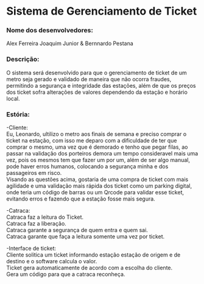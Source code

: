 # Sistema de Gerenciamento de Ticket
### Nome dos desenvolvedores: </br>
Alex Ferreira Joaquim Junior & Bernnardo Pestana </br>
### Descrição: </br>
O sistema será desenvolvido para que o gerenciamento de ticket de um metro seja gerado e validado de maneira que não ocorra fraudes, permitindo a segurança e integridade das estações, além de que os preços dos ticket sofra alterações de valores dependendo da estação e horário local.
### Estória: </br>
-Cliente:</br>
Eu, Leonardo, ultilizo o metro aos finais de semana e preciso comprar o ticket na estação, com isso me deparo com a dificuldade de ter que comprar o mesmo, uma vez que é demorado e tenho que pegar filas, ao passar na validação dos porteiros demora um tempo consideravel mais uma vez, pois os mesmos tem que fazer um por um, além de ser algo manual, pode haver erros humanos, colocando a segurança minha e dos passageiros em risco.<br>
Visando as questões acima, gostaria de uma compra de ticket com mais agilidade e uma validação mais rápida dos ticket como um parking digital, onde teria um código de barras ou um Qrcode para validar esse ticket, evitando erros e fazendo que a estação fosse mais segura.

-Catraca: </br>
Catraca faz a leitura do Ticket.</br>
Catraca faz a liberação.</br>
Catraca garante a segurança de quem entra e quem sai.</br>
Catraca garante que faça a leitura somente uma vez por ticket.</br>

-Interface de ticket:</br>
Cliente solitica um ticket informando estação estação de origem e de destino e o software calcula o valor.</br>
Ticket gera automaticamente de acordo com a escolha do cliente.</br>
Gera um código para que a catraca reconheça.</br>
